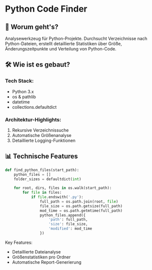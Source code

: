 # Python Code Finder

## 🎯 Worum geht's?
Analysewerkzeug für Python-Projekte. Durchsucht Verzeichnisse nach Python-Dateien, erstellt detaillierte Statistiken über Größe, Änderungszeitpunkte und Verteilung von Python-Code.

## 🛠️ Wie ist es gebaut?
### Tech Stack:
- Python 3.x
- os & pathlib
- datetime
- collections.defaultdict

### Architektur-Highlights:
1. Rekursive Verzeichnissuche
2. Automatische Größenanalyse
3. Detaillierte Logging-Funktionen

## 📊 Technische Features
```python
def find_python_files(start_path):
    python_files = []
    folder_sizes = defaultdict(int)
    
    for root, dirs, files in os.walk(start_path):
        for file in files:
            if file.endswith('.py'):
                full_path = os.path.join(root, file)
                file_size = os.path.getsize(full_path)
                mod_time = os.path.getmtime(full_path)
                python_files.append({
                    'path': full_path,
                    'size': file_size,
                    'modified': mod_time
                })
```

Key Features:
- Detaillierte Dateianalyse
- Größenstatistiken pro Ordner
- Automatische Report-Generierung
